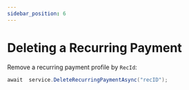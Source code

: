 ```yaml
---
sidebar_position: 6
---
```


# Deleting a Recurring Payment

Remove a recurring payment profile by `RecId`:

```csharp
await  service.DeleteRecurringPaymentAsync("recID");
```